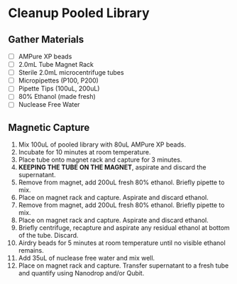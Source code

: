 # Cleanup Pooled Library

## Gather Materials

- [ ] AMPure XP beads
- [ ] 2.0mL Tube Magnet Rack
- [ ] Sterile 2.0mL microcentrifuge tubes
- [ ] Micropipettes (P100, P200)
- [ ] Pipette Tips (100uL, 200uL)
- [ ] 80% Ethanol (made fresh)
- [ ] Nuclease Free Water

## Magnetic Capture

1. Mix 100uL of pooled library with 80uL AMPure XP beads. 
2. Incubate for 10 minutes at room temperature.
3. Place tube onto magnet rack and capture for 3 minutes.
5. **KEEPING THE TUBE ON THE MAGNET**, aspirate and discard the supernatant. 
6. Remove from magnet, add 200uL fresh 80% ethanol. Briefly pipette to mix. 
7. Place on magnet rack and capture. Aspirate and discard ethanol.
8. Remove from magnet, add 200uL fresh 80% ethanol. Briefly pipette to mix. 
9. Place on magnet rack and capture. Aspirate and discard ethanol. 
10. Briefly centrifuge, recapture and aspirate any residual ethanol at bottom of the tube. Discard. 
11. Airdry beads for 5 minutes at room temperature until no visible ethanol remains. 
12. Add 35uL of nuclease free water and mix well. 
13. Place on magnet rack and capture. Transfer supernatant to a fresh tube and quantify using Nanodrop and/or Qubit. 
